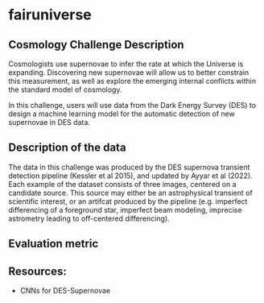 # fairuniverse 

## Cosmology Challenge Description

Cosmologists use supernovae to infer the rate at which the Universe is expanding. Discovering new supernovae will allow us to better constrain this measurement, as well as explore the emerging internal conflicts within the standard model of cosmology. 


In this challenge, users will use data from the Dark Energy Survey (DES) to design a machine learning model for the automatic detection of new supernovae in DES data. 

## Description of the data 

The data in this challenge was produced by the DES supernova transient detection pipeline (Kessler et al 2015), and updated by Ayyar et al (2022). Each example of the dataset consists of three images, centered on a candidate source. This source may either be an astrophysical transient of scientific interest, or an artifcat produced by the pipeline (e.g. imperfect differencing of a foreground star, imperfect beam modeling, imprecise astrometry leading to off-centered differencing). 

## Evaluation metric

## Resources:

- CNNs for DES-Supernovae 
